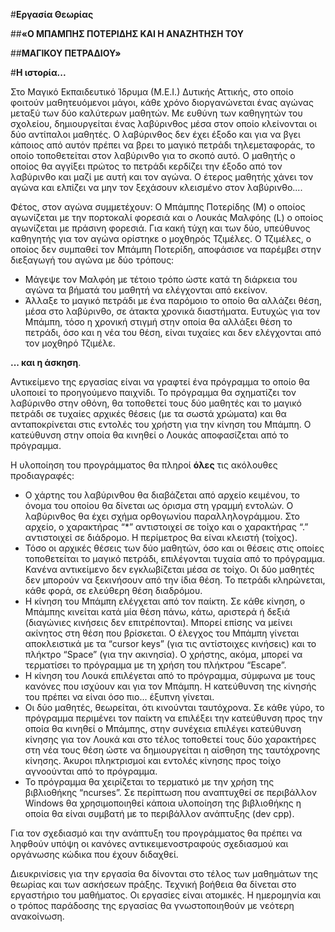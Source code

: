 #**Εργασία Θεωρίας**

##**«Ο ΜΠΑΜΠΗΣ ΠΟΤΕΡΙΔΗΣ ΚΑΙ Η ΑΝΑΖΗΤΗΣΗ ΤΟΥ**

##**ΜΑΓΙΚΟΥ ΠΕΤΡΑΔΙΟΥ»**

#**Η ιστορία...**

Στο Μαγικό Εκπαιδευτικό Ίδρυμα (Μ.Ε.Ι.) Δυτικής Αττικής, στο οποίο φοιτούν μαθητευόμενοι μάγοι, κάθε χρόνο διοργανώνεται ένας αγώνας μεταξύ των δύο καλύτερων μαθητών. Με ευθύνη των καθηγητών του σχολείου, δημιουργείται ένας λαβύρινθος μέσα στον οποίο κλείνονται οι δύο αντίπαλοι μαθητές. Ο λαβύρινθος δεν έχει έξοδο και για να βγει κάποιος από αυτόν πρέπει να βρει το μαγικό πετράδι τηλεμεταφοράς, το οποίο τοποθετείται στον λαβύρινθο για το σκοπό αυτό. Ο μαθητής ο οποίος θα αγγίξει πρώτος το πετράδι κερδίζει την έξοδο από τον λαβύρινθο και μαζί με αυτή και τον αγώνα. Ο έτερος μαθητής χάνει τον αγώνα και ελπίζει να μην τον ξεχάσουν κλεισμένο στον λαβύρινθο....

Φέτος, στον αγώνα συμμετέχουν: Ο Μπάμπης Ποτερίδης (Μ) ο οποίος αγωνίζεται με την πορτοκαλί φορεσιά και ο Λουκάς Μαλφόης (L) ο οποίος αγωνίζεται με πράσινη φορεσιά. Για κακή τύχη και των δύο, υπεύθυνος καθηγητής για τον αγώνα ορίστηκε ο μοχθηρός Τζιμέλες. Ο Τζιμέλες, ο οποίος δεν συμπαθεί τον Μπάμπη Ποτερίδη, αποφάσισε να παρέμβει στην διεξαγωγή του αγώνα με δύο τρόπους:

- Μάγεψε τον Μαλφόη με τέτοιο τρόπο ώστε κατά τη διάρκεια του αγώνα τα βήματά του μαθητή να ελέγχονται από εκείνον.
- Άλλαξε το μαγικό πετράδι με ένα παρόμοιο το οποίο θα αλλάζει θέση, μέσα στο λαβύρινθο, σε άτακτα χρονικά διαστήματα. Ευτυχώς για τον Μπάμπη, τόσο η χρονική στιγμή στην οποία θα αλλάξει θέση το πετράδι, όσο και η νέα του θέση, είναι τυχαίες και δεν ελέγχονται από τον μοχθηρό Τζιμέλε.

**... και η άσκηση**.

Αντικείμενο της εργασίας είναι να γραφτεί ένα πρόγραμμα το οποίο θα υλοποιεί το προηγούμενο παιχνίδι. Το πρόγραμμα θα σχηματίζει τον λαβύρινθο στην οθόνη, θα τοποθετεί τους δύο μαθητές και το μαγικό πετράδι σε τυχαίες αρχικές θέσεις (με τα σωστά χρώματα) και θα ανταποκρίνεται στις εντολές του χρήστη για την κίνηση του Μπάμπη. Ο κατεύθυνση στην οποία θα κινηθεί ο Λουκάς αποφασίζεται από το πρόγραμμα.

Η υλοποίηση του προγράμματος θα πληροί **όλες** τις ακόλουθες προδιαγραφές:

- Ο χάρτης του λαβύρινθου θα διαβάζεται από αρχείο κειμένου, το όνομα του οποίου θα δίνεται ως όρισμα στη γραμμή εντολών. Ο λαβύρινθος θα έχει σχήμα ορθογωνίου παραλληλογράμμου. Στο αρχείο, ο χαρακτήρας “\*” αντιστοιχεί σε τοίχο και ο χαρακτήρας “.” αντιστοιχεί σε διάδρομο. Η περίμετρος θα είναι κλειστή (τοίχος).
- Τόσο οι αρχικές θέσεις των δύο μαθητών, όσο και οι θέσεις στις οποίες τοποθετείται το μαγικό πετράδι, επιλέγονται τυχαία από το πρόγραμμα. Κανένα αντικείμενο δεν εγκλωβίζεται μέσα σε τοίχο. Οι δύο μαθητές δεν μπορούν να ξεκινήσουν από την ίδια θέση. Το πετράδι κληρώνεται, κάθε φορά, σε ελεύθερη θέση διαδρόμου.
- Η κίνηση του Μπάμπη ελέγχεται από τον παίκτη. Σε κάθε κίνηση, ο Μπάμπης κινείται κατά μία θέση πάνω, κάτω, αριστερά ή δεξιά (διαγώνιες κινήσεις δεν επιτρέπονται). Μπορεί επίσης να μείνει ακίνητος στη θέση που βρίσκεται. Ο έλεγχος του Μπάμπη γίνεται αποκλειστικά με τα “cursor keys” (για τις αντίστοιχες κινήσεις) και το πλήκτρο “Space” (για την ακινησία). Ο χρήστης, ακόμα, μπορεί να τερματίσει το πρόγραμμα με τη χρήση του πλήκτρου “Escape”.
- Η κίνηση του Λουκά επιλέγεται από το πρόγραμμα, σύμφωνα με τους κανόνες που ισχύουν και για τον Μπάμπη. Η κατεύθυνση της κίνησής του πρέπει να είναι όσο πιο... έξυπνη γίνεται.
- Οι δύο μαθητές, θεωρείται, ότι κινούνται ταυτόχρονα. Σε κάθε γύρο, το πρόγραμμα περιμένει τον παίκτη να επιλέξει την κατεύθυνση προς την οποία θα κινηθεί ο Μπάμπης, στην συνέχεια επιλέγει κατεύθυνση κίνησης για τον Λουκά και στο τέλος τοποθετεί τους δύο χαρακτήρες στη νέα τους θέση ώστε να δημιουργείται η αίσθηση της ταυτόχρονης κίνησης. Άκυροι πληκτρισμοί και εντολές κίνησης προς τοίχο αγνοούνται από το πρόγραμμα.
- Το πρόγραμμα θα χειρίζεται το τερματικό με την χρήση της βιβλιοθήκης “ncurses”. Σε περίπτωση που αναπτυχθεί σε περιβάλλον Windows θα χρησιμοποιηθεί κάποια υλοποίηση της βιβλιοθήκης η οποία θα είναι συμβατή με το περιβάλλον ανάπτυξης (dev cpp).

Για τον σχεδιασμό και την ανάπτυξη του προγράμματος θα πρέπει να ληφθούν υπόψη οι κανόνες αντικειμενοστραφούς σχεδιασμού και οργάνωσης κώδικα που έχουν διδαχθεί.

Διευκρινίσεις για την εργασία θα δίνονται στο τέλος των μαθημάτων της θεωρίας και των ασκήσεων πράξης. Τεχνική βοήθεια θα δίνεται στο εργαστήριο του μαθήματος. Οι εργασίες είναι ατομικές. Η ημερομηνία και ο τρόπος παράδοσης της εργασίας θα γνωστοποιηθούν με νεότερη ανακοίνωση.
